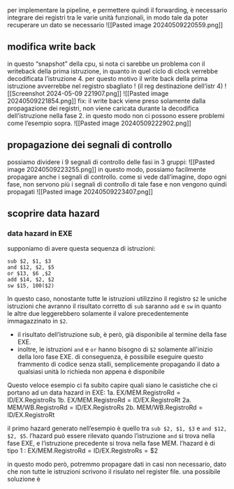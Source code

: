 per implementare la pipeline, e permettere quindi il forwarding, è necessario integrare dei registri tra le varie unità funzionali, in modo tale da poter recuperare un dato se necessario
![[Pasted image 20240509220559.png]]

## modifica write back
in questo “snapshot” della cpu, si nota ci sarebbe un problema con il writeback della prima istruzione, in quanto in quel ciclo di clock verrebbe decodificata l’istruzione 4. per questo motivo il write back della prima istruzione avverrebbe nel registro sbagliato ! (il reg destinazione dell’istr 4)
![[Screenshot 2024-05-09 221907.png]]
![[Pasted image 20240509221854.png]]
fix: il write back viene preso solamente dalla propagazione dei registri, non viene caricata durante la decodifica dell’istruzione nella fase 2. in questo modo non ci possono essere problemi come l’esempio sopra.
![[Pasted image 20240509222902.png]]

## propagazione dei segnali di controllo
possiamo dividere i 9 segnali di controllo delle fasi in 3 gruppi:
![[Pasted image 20240509223255.png]]
in questo modo, possiamo facilmente propagare anche i segnali di controllo. come si vede dall’imagine, dopo ogni fase, non servono più i segnali di controllo di tale fase e non vengono quindi propagati
![[Pasted image 20240509223407.png]]

## scoprire data hazard 
### data hazard in EXE
supponiamo di avere questa sequenza di istruzioni:
```arm-asm
sub $2, $1, $3
and $12, $2, $5
or $13, $6 ,$2
add $14, $2, $2
sw $15, 100($2)
```
In questo caso, nonostante tutte le istruzioni utilizzino il registro `$2` le uniche istruzioni che avranno il risultato corretto di `sub` saranno `add` e `sw` in quanto le altre due leggerebbero solamente il valore precedentemente immagazzinato in `$2`.

- il risultato dell’istruzione sub, è però, già disponibile al termine della fase EXE. 
- inoltre, le istruzioni `and` e `or` hanno bisogno di `$2` solamente all'inizio della loro fase EXE.
di conseguenza, è possibile eseguire questo frammento di codice senza stalli, semplicemente propagando il dato a qualsiasi unità lo richieda non appena è disponibile

Questo veloce esempio ci fa subito capire quali siano le casistiche che ci portano ad un data hazard in EXE:
1a. $\text{EX/MEM.RegistroRd}=\text{ID/EX.RegistroRs}$
1b. $\text{EX/MEM.RegistroRd}=\text{ID/EX.RegistroRt}$
2a. $\text{MEM/WB.RegistroRd}=\text{ID/EX.RegistroRs}$
2b. $\text{MEM/WB.RegistroRd}=\text{ID/EX.RegistroRt}$

il primo hazard generato nell’esempio è quello tra `sub $2, $1, $3` e `and $12, $2, $5`. l’hazard può essere rilevato quando l’istruzione `and` si trova nella fase EXE, e l’istruzione precedente si trova nella fase MEM.
l’hazard è di tipo 1 : $\text{EX/MEM.RegistroRd}=\text{ID/EX.RegistroRs}=\$2$

in questo modo però, potremmo propagare dati in casi non necessario, dato che non tutte le istruzioni scrivono il risulato nel register file.
una possibile soluzione è 